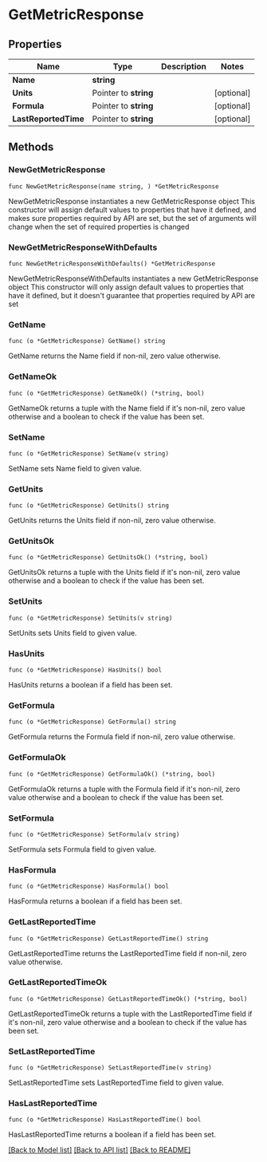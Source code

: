 # GetMetricResponse

## Properties

Name | Type | Description | Notes
------------ | ------------- | ------------- | -------------
**Name** | **string** |  | 
**Units** | Pointer to **string** |  | [optional] 
**Formula** | Pointer to **string** |  | [optional] 
**LastReportedTime** | Pointer to **string** |  | [optional] 

## Methods

### NewGetMetricResponse

`func NewGetMetricResponse(name string, ) *GetMetricResponse`

NewGetMetricResponse instantiates a new GetMetricResponse object
This constructor will assign default values to properties that have it defined,
and makes sure properties required by API are set, but the set of arguments
will change when the set of required properties is changed

### NewGetMetricResponseWithDefaults

`func NewGetMetricResponseWithDefaults() *GetMetricResponse`

NewGetMetricResponseWithDefaults instantiates a new GetMetricResponse object
This constructor will only assign default values to properties that have it defined,
but it doesn't guarantee that properties required by API are set

### GetName

`func (o *GetMetricResponse) GetName() string`

GetName returns the Name field if non-nil, zero value otherwise.

### GetNameOk

`func (o *GetMetricResponse) GetNameOk() (*string, bool)`

GetNameOk returns a tuple with the Name field if it's non-nil, zero value otherwise
and a boolean to check if the value has been set.

### SetName

`func (o *GetMetricResponse) SetName(v string)`

SetName sets Name field to given value.


### GetUnits

`func (o *GetMetricResponse) GetUnits() string`

GetUnits returns the Units field if non-nil, zero value otherwise.

### GetUnitsOk

`func (o *GetMetricResponse) GetUnitsOk() (*string, bool)`

GetUnitsOk returns a tuple with the Units field if it's non-nil, zero value otherwise
and a boolean to check if the value has been set.

### SetUnits

`func (o *GetMetricResponse) SetUnits(v string)`

SetUnits sets Units field to given value.

### HasUnits

`func (o *GetMetricResponse) HasUnits() bool`

HasUnits returns a boolean if a field has been set.

### GetFormula

`func (o *GetMetricResponse) GetFormula() string`

GetFormula returns the Formula field if non-nil, zero value otherwise.

### GetFormulaOk

`func (o *GetMetricResponse) GetFormulaOk() (*string, bool)`

GetFormulaOk returns a tuple with the Formula field if it's non-nil, zero value otherwise
and a boolean to check if the value has been set.

### SetFormula

`func (o *GetMetricResponse) SetFormula(v string)`

SetFormula sets Formula field to given value.

### HasFormula

`func (o *GetMetricResponse) HasFormula() bool`

HasFormula returns a boolean if a field has been set.

### GetLastReportedTime

`func (o *GetMetricResponse) GetLastReportedTime() string`

GetLastReportedTime returns the LastReportedTime field if non-nil, zero value otherwise.

### GetLastReportedTimeOk

`func (o *GetMetricResponse) GetLastReportedTimeOk() (*string, bool)`

GetLastReportedTimeOk returns a tuple with the LastReportedTime field if it's non-nil, zero value otherwise
and a boolean to check if the value has been set.

### SetLastReportedTime

`func (o *GetMetricResponse) SetLastReportedTime(v string)`

SetLastReportedTime sets LastReportedTime field to given value.

### HasLastReportedTime

`func (o *GetMetricResponse) HasLastReportedTime() bool`

HasLastReportedTime returns a boolean if a field has been set.


[[Back to Model list]](../README.md#documentation-for-models) [[Back to API list]](../README.md#documentation-for-api-endpoints) [[Back to README]](../README.md)


